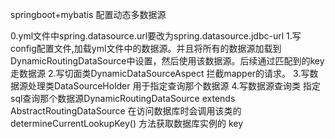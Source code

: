springboot+mybatis 配置动态多数据源

0.yml文件中spring.datasource.url要改为spring.datasource.jdbc-url
1.写config配置文件,加载yml文件中的数据源。并且将所有的数据源加载到DynamicRoutingDataSource中设置，然后使用该数据源。后续通过匹配到的key走数据源
2.写切面类DynamicDataSourceAspect 拦截mapper的请求。
3.写数据源处理类DataSourceHolder 用于指定查询那个数据源
4.写数据源查询类 指定sql查询那个数据源DynamicRoutingDataSource extends AbstractRoutingDataSource 在访问数据库时会调用该类的 determineCurrentLookupKey() 方法获取数据库实例的 key
